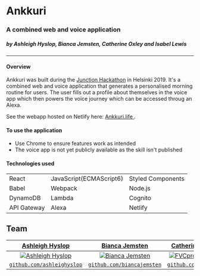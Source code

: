 # Ankkuri

[](https://i.imgur.com/cbpUDvv.png)

### A combined web and voice application

##### by Ashleigh Hyslop, Bianca Jemsten, Catherine Oxley and Isabel Lewis

---

#### Overview

Ankkuri was built during the [Junction Hackathon](https://www.hackjunction.com/) in Helsinki 2019. It's a combined web and voice application that generates a personalised morning routine for users. The user fills out a profile about themselves in the voice app which then powers the voice journey which can be accessed throug an Alexa.

See the webapp hosted on Netlify here: [Ankkuri.life ](https://www.ankkuri.life/#/).

#### To use the application

- Use Chrome to ensure features work as intended
- The voice app is not yet publicly available as the skill isn't published

#### Technologies used

|             |                         |                   |
| ----------- | ----------------------- | ----------------- |
| React       | JavaScript(ECMAScript6) | Styled Components |
| Babel       | Webpack                 | Node.js           |
| DynamoDB    | Lambda                  | Cognito           |
| API Gateway | Alexa                   | Netlify           |

## Team

|                 <a href="https://github.com/ashleighyslop" target="_blank">**Ashleigh Hyslop**</a>                  |                 <a href="https://github.com/biancajemsten" target="_blank">**Bianca Jemsten**</a>                  |                 <a href="https://github.com/Bibiiii" target="_blank">**Catherine Oxley**</a>                 |                 <a href="https://github.com/isabellewis" target="_blank">**Isabel Lewis**</a>                  |
| :-----------------------------------------------------------------------------------------------------------------: | :----------------------------------------------------------------------------------------------------------------: | :----------------------------------------------------------------------------------------------------------: | :------------------------------------------------------------------------------------------------------------: |
| [![Ashleigh Hyslop](https://avatars0.githubusercontent.com/u/31035314?s=200&v=4)](https://github.com/ashleighyslop) | [![Bianca Jemsten](https://avatars0.githubusercontent.com/u/37228766?s=200&v=4)](https://github.com/biancajemsten) | [![FVCproductions](https://avatars3.githubusercontent.com/u/15086661?s=400&v=4)](https://github.com/Bibiiii) | [![Isabel Lewis](https://avatars0.githubusercontent.com/u/21742394?s=200&v=4)](https://github.com/isabellewis) |
|              <a href="https://github.com/ashleighyslop" target="_blank">`github.com/ashleighyslop`</a>              |             <a href="https://github.com/biancajemsten" target="_blank">`github.com/biancajemsten`</a>              |                <a href="https://github.com/Bibiiii" target="_blank">`github.com/Bibiiii`</a>                 |             <a href="https://github.com/isabellewis" target="_blank">`github.com/isabellewis`</a>              |
